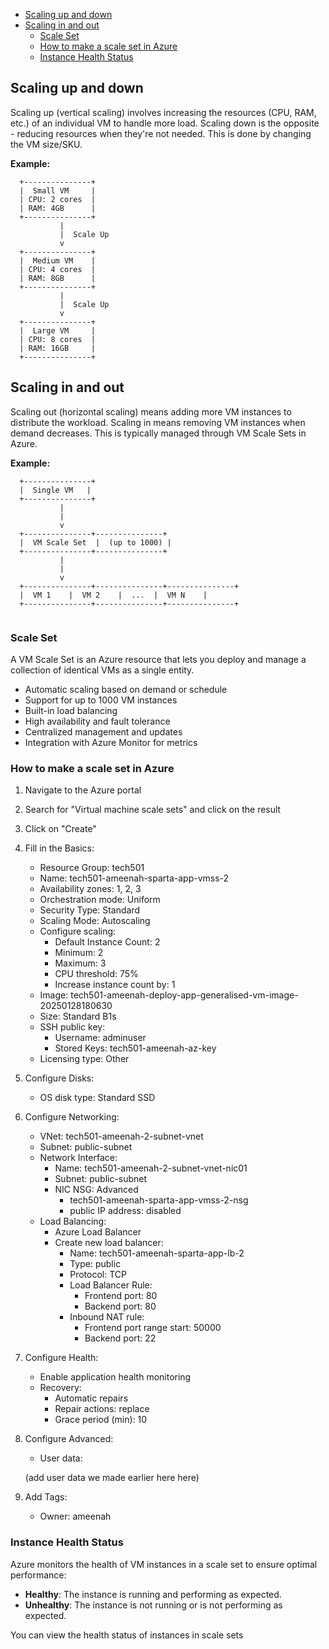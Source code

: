 
- [Scaling up and down](#scaling-up-and-down)
- [Scaling in and out](#scaling-in-and-out)
  - [Scale Set](#scale-set)
  - [How to make a scale set in Azure](#how-to-make-a-scale-set-in-azure)
  - [Instance Health Status](#instance-health-status)


## Scaling up and down
Scaling up (vertical scaling) involves increasing the resources (CPU, RAM, etc.) of an individual VM to handle more load. Scaling down is the opposite - reducing resources when they're not needed. This is done by changing the VM size/SKU.

**Example:**
```
  +---------------+
  |  Small VM     |
  | CPU: 2 cores  |
  | RAM: 4GB      |
  +---------------+
           |
           |  Scale Up
           v
  +---------------+
  |  Medium VM    |
  | CPU: 4 cores  |
  | RAM: 8GB      |
  +---------------+
           |
           |  Scale Up
           v
  +---------------+
  |  Large VM     |
  | CPU: 8 cores  |
  | RAM: 16GB     |
  +---------------+
```


## Scaling in and out
Scaling out (horizontal scaling) means adding more VM instances to distribute the workload. Scaling in means removing VM instances when demand decreases. This is typically managed through VM Scale Sets in Azure.

**Example:**
```
  +---------------+
  |  Single VM   |
  +---------------+
           |
           |
           v
  +---------------+---------------+
  |  VM Scale Set  |  (up to 1000) |
  +---------------+---------------+
           |
           |
           v
  +---------------+---------------+---------------+
  |  VM 1    |  VM 2    |  ...  |  VM N    |
  +---------------+---------------+---------------+


```

### Scale Set

A VM Scale Set is an Azure resource that lets you deploy and manage a collection of identical VMs as a single entity.

- Automatic scaling based on demand or schedule
- Support for up to 1000 VM instances
- Built-in load balancing
- High availability and fault tolerance
- Centralized management and updates
- Integration with Azure Monitor for metrics


### How to make a scale set in Azure

1. Navigate to the Azure portal
2. Search for "Virtual machine scale sets" and click on the result
3. Click on "Create"
4. Fill in the Basics:
	 - Resource Group: tech501
	 - Name: tech501-ameenah-sparta-app-vmss-2
	 - Availability zones: 1, 2, 3
	 - Orchestration mode: Uniform
	 - Security Type: Standard
	 - Scaling Mode: Autoscaling
	 - Configure scaling:
		 - Default Instance Count: 2
		 - Minimum: 2
		 - Maximum: 3
		 - CPU threshold: 75%
		 - Increase instance count by: 1
	 - Image: tech501-ameenah-deploy-app-generalised-vm-image-20250128180630
	 - Size: Standard B1s
	 - SSH public key:
		 - Username: adminuser
		 - Stored Keys: tech501-ameenah-az-key
	 - Licensing type: Other

5. Configure Disks:
	 - OS disk type: Standard SSD

6. Configure Networking:
	 - VNet: tech501-ameenah-2-subnet-vnet
	 - Subnet: public-subnet
	 - Network Interface:
		 - Name: tech501-ameenah-2-subnet-vnet-nic01
		 - Subnet: public-subnet
		 - NIC NSG: Advanced
			 - tech501-ameenah-sparta-app-vmss-2-nsg
			 - public IP address: disabled
	 - Load Balancing:
		 - Azure Load Balancer
		 - Create new load balancer:
			 - Name: tech501-ameenah-sparta-app-lb-2
			 - Type: public
			 - Protocol: TCP
			 - Load Balancer Rule:
				 - Frontend port: 80
				 - Backend port: 80
			 - Inbound NAT rule:
				 - Frontend port range start: 50000
				 - Backend port: 22

7. Configure Health:
	 - Enable application health monitoring
	 - Recovery:
		 - Automatic repairs
		 - Repair actions: replace
		 - Grace period (min): 10

8. Configure Advanced:
	 - User data:
	 
	 (add user data we made earlier here here)
	 
9. Add Tags:
	 - Owner: ameenah

### Instance Health Status

Azure monitors the health of VM instances in a scale set to ensure optimal performance:

- **Healthy**: The instance is running and performing as expected.
- **Unhealthy**: The instance is not running or is not performing as expected.

You can view the health status of instances in scale sets 